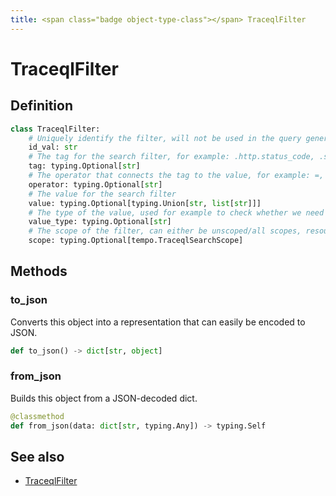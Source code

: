```yaml
---
title: <span class="badge object-type-class"></span> TraceqlFilter
---
```

# <span class="badge object-type-class"></span> TraceqlFilter

## Definition

```python
class TraceqlFilter:
    # Uniquely identify the filter, will not be used in the query generation
    id_val: str
    # The tag for the search filter, for example: .http.status_code, .service.name, status
    tag: typing.Optional[str]
    # The operator that connects the tag to the value, for example: =, >, !=, =~
    operator: typing.Optional[str]
    # The value for the search filter
    value: typing.Optional[typing.Union[str, list[str]]]
    # The type of the value, used for example to check whether we need to wrap the value in quotes when generating the query
    value_type: typing.Optional[str]
    # The scope of the filter, can either be unscoped/all scopes, resource or span
    scope: typing.Optional[tempo.TraceqlSearchScope]
```
## Methods

### <span class="badge object-method"></span> to_json

Converts this object into a representation that can easily be encoded to JSON.

```python
def to_json() -> dict[str, object]
```

### <span class="badge object-method"></span> from_json

Builds this object from a JSON-decoded dict.

```python
@classmethod
def from_json(data: dict[str, typing.Any]) -> typing.Self
```

## See also

 * <span class="badge builder"></span> [TraceqlFilter](./builder-TraceqlFilter.md)
